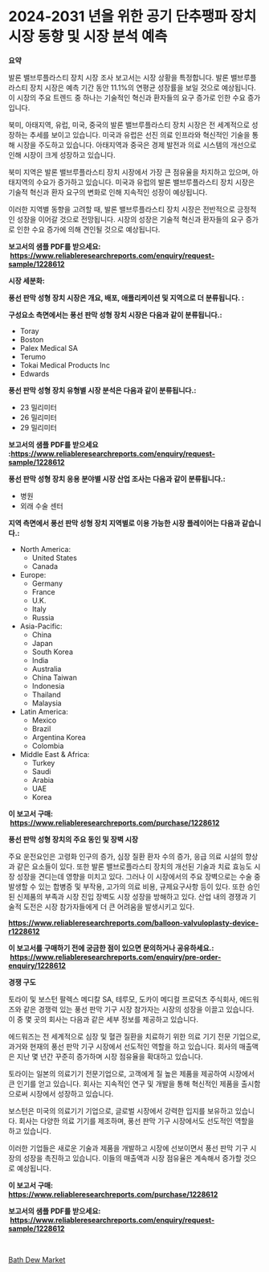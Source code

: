 <p><h1>2024-2031 년을 위한 공기 단추팽파 장치 시장 동향 및 시장 분석 예측</h1></p><p><strong>요약</strong></p>
<p><p>발론 밸브루플라스티 장치 시장 조사 보고서는 시장 상황을 특정합니다. 발론 밸브루플라스티 장치 시장은 예측 기간 동안 11.1%의 연평균 성장률을 보일 것으로 예상됩니다. 이 시장의 주요 트렌드 중 하나는 기술적인 혁신과 환자들의 요구 증가로 인한 수요 증가입니다.</p><p>북미, 아태지역, 유럽, 미국, 중국의 발론 밸브루플라스티 장치 시장은 전 세계적으로 성장하는 추세를 보이고 있습니다. 미국과 유럽은 선진 의료 인프라와 혁신적인 기술을 통해 시장을 주도하고 있습니다. 아태지역과 중국은 경제 발전과 의료 시스템의 개선으로 인해 시장이 크게 성장하고 있습니다. </p><p>북미 지역은 발론 밸브루플라스티 장치 시장에서 가장 큰 점유율을 차지하고 있으며, 아태지역의 수요가 증가하고 있습니다. 미국과 유럽의 발론 밸브루플라스티 장치 시장은 기술적 혁신과 환자 요구의 변화로 인해 지속적인 성장이 예상됩니다.</p><p>이러한 지역별 동향을 고려할 때, 발론 밸브루플라스티 장치 시장은 전반적으로 긍정적인 성장을 이어갈 것으로 전망됩니다. 시장의 성장은 기술적 혁신과 환자들의 요구 증가로 인한 수요 증가에 의해 견인될 것으로 예상됩니다.</p></p>
<p><strong>보고서의 샘플 PDF를 받으세요: &nbsp;<a href="https://www.reliableresearchreports.com/enquiry/request-sample/1228612">https://www.reliableresearchreports.com/enquiry/request-sample/1228612</a></strong></p>
<p><strong>시장 세분화:</strong></p>
<p><strong> 풍선 판막 성형 장치 시장은 개요, 배포, 애플리케이션 및 지역으로 더 분류됩니다. :</strong></p>
<p><strong>구성요소 측면에서는 풍선 판막 성형 장치 시장은 다음과 같이 분류됩니다.:</strong></p>
<p><ul><li>Toray</li><li>Boston</li><li>Palex Medical SA</li><li>Terumo</li><li>Tokai Medical Products Inc</li><li>Edwards</li></ul></p>
<p><strong> 풍선 판막 성형 장치 유형별 시장 분석은 다음과 같이 분류됩니다.:</strong></p>
<p><ul><li>23 밀리미터</li><li>26 밀리미터</li><li>29 밀리미터</li></ul></p>
<p><strong>보고서의 샘플 PDF를 받으세요 :<a href="https://www.reliableresearchreports.com/enquiry/request-sample/1228612">https://www.reliableresearchreports.com/enquiry/request-sample/1228612</a></strong></p>
<p><strong> 풍선 판막 성형 장치 응용 분야별 시장 산업 조사는 다음과 같이 분류됩니다.:</strong></p>
<p><ul><li>병원</li><li>외래 수술 센터</li></ul></p>
<p><strong>지역 측면에서 풍선 판막 성형 장치 지역별로 이용 가능한 시장 플레이어는 다음과 같습니다.:</strong></p>
<p><ul>
    <li>
        North America:
        <ul>
            <li>United States</li>
            <li>Canada</li>
        </ul>
    </li>
    <li>
        Europe:
        <ul>
            <li>Germany</li>
            <li>France</li>
            <li>U.K.</li>
            <li>Italy</li>
            <li>Russia</li>
        </ul>
    </li>
    <li>
        Asia-Pacific:
        <ul>
            <li>China</li>
            <li>Japan</li>
            <li>South Korea</li>
            <li>India</li>
            <li>Australia</li>
            <li>China Taiwan</li>
            <li>Indonesia</li>
            <li>Thailand</li>
            <li>Malaysia</li>
        </ul>
    </li>
    <li>
        Latin America:
        <ul>
            <li>Mexico</li>
            <li>Brazil</li>
            <li>Argentina Korea</li>
            <li>Colombia</li>
        </ul>
    </li>
    <li>
        Middle East & Africa:
        <ul>
            <li>Turkey</li>
            <li>Saudi</li>
            <li>Arabia</li>
            <li>UAE</li>
            <li>Korea</li>
        </ul>
    </li>
    </ul></p>
<p><strong>이 보고서 구매: &nbsp;<a href="https://www.reliableresearchreports.com/purchase/1228612">https://www.reliableresearchreports.com/purchase/1228612</a></strong></p>
<p><strong>풍선 판막 성형 장치의 주요 동인 및 장벽 시장</strong></p>
<p><p>주요 운전요인은 고령화 인구의 증가, 심장 질환 환자 수의 증가, 응급 의료 시설의 향상과 같은 요소들이 있다. 또한 발론 밸브로플라스티 장치의 개선된 기술과 치료 효능도 시장 성장을 견디는데 영향을 미치고 있다. 그러나 이 시장에서의 주요 장벽으로는 수술 중 발생할 수 있는 합병증 및 부작용, 고가의 의료 비용, 규제요구사항 등이 있다. 또한 승인된 신제품의 부족과 시장 진입 장벽도 시장 성장을 방해하고 있다. 산업 내의 경쟁과 기술적 도전은 시장 참가자들에게 더 큰 어려움을 발생시키고 있다.</p></p>
<p><strong><a href="https://www.reliableresearchreports.com/balloon-valvuloplasty-device-r1228612">https://www.reliableresearchreports.com/balloon-valvuloplasty-device-r1228612</a></strong></p>
<p><strong>이 보고서를 구매하기 전에 궁금한 점이 있으면 문의하거나 공유하세요.: &nbsp;<a href="https://www.reliableresearchreports.com/enquiry/pre-order-enquiry/1228612">https://www.reliableresearchreports.com/enquiry/pre-order-enquiry/1228612</a></strong></p>
<p><strong>경쟁 구도</strong></p>
<p><p>토라이 및 보스턴 팔렉스 메디칼 SA, 테루모, 도카이 메디컬 프로덕츠 주식회사, 에드워즈와 같은 경쟁력 있는 풍선 판막 기구 시장 참가자는 시장의 성장을 이끌고 있습니다. 이 중 몇 곳의 회사는 다음과 같은 세부 정보를 제공하고 있습니다.</p><p>에드워즈는 전 세계적으로 심장 및 혈관 질환을 치료하기 위한 의료 기기 전문 기업으로, 과거와 현재의 풍선 판막 기구 시장에서 선도적인 역할을 하고 있습니다. 회사의 매출액은 지난 몇 년간 꾸준히 증가하며 시장 점유율을 확대하고 있습니다.</p><p>토라이는 일본의 의료기기 전문기업으로, 고객에게 질 높은 제품을 제공하여 시장에서 큰 인기를 얻고 있습니다. 회사는 지속적인 연구 및 개발을 통해 혁신적인 제품을 출시함으로써 시장에서 성장하고 있습니다.</p><p>보스턴은 미국의 의료기기 기업으로, 글로벌 시장에서 강력한 입지를 보유하고 있습니다. 회사는 다양한 의료 기기를 제조하며, 풍선 판막 기구 시장에서도 선도적인 역할을 하고 있습니다.</p><p>이러한 기업들은 새로운 기술과 제품을 개발하고 시장에 선보이면서 풍선 판막 기구 시장의 성장을 촉진하고 있습니다. 이들의 매출액과 시장 점유율은 계속해서 증가할 것으로 예상됩니다.</p></p>
<p><strong>이 보고서 구매: &nbsp; <a href="https://www.reliableresearchreports.com/purchase/1228612">https://www.reliableresearchreports.com/purchase/1228612</a></strong></p>
<p><strong>보고서의 샘플 PDF를 받으세요: &nbsp;<a href="https://www.reliableresearchreports.com/enquiry/request-sample/1228612">https://www.reliableresearchreports.com/enquiry/request-sample/1228612</a></strong><strong></strong></p>
<p>&nbsp;</p>
<p><p><a href="https://mire-aunt-385.notion.site/Bath-Dew-Market-Competitive-Analysis-Market-Trends-and-Forecast-to-2031-2923f4e7433040ebb884b0ff88020887">Bath Dew Market</a></p></p>
